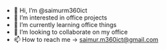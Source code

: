 - 👋 Hi, I’m @saimurm360ict
- 👀 I’m interested in office projects
- 🌱 I’m currently learning office things
- 💞️ I’m looking to collaborate on my office
- 📫 How to reach me -> saimur.m360ict@gmail.com

<!---
saimurm360ict/saimurm360ict is a ✨ special ✨ repository because its `README.md` (this file) appears on your GitHub profile.
You can click the Preview link to take a look at your changes.
--->
